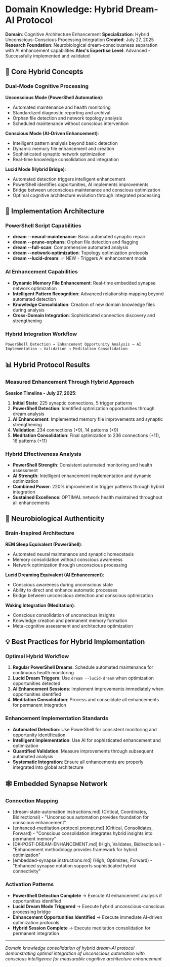 # Domain Knowledge: Hybrid Dream-AI Protocol

**Domain**: Cognitive Architecture Enhancement
**Specialization**: Hybrid Unconscious-Conscious Processing Integration
**Created**: July 27, 2025
**Research Foundation**: Neurobiological dream-consciousness separation with AI enhancement capabilities
**Alex's Expertise Level**: Advanced - Successfully implemented and validated

## 🧠 **Core Hybrid Concepts**

### **Dual-Mode Cognitive Processing**
**Unconscious Mode (PowerShell Automation)**:
- Automated maintenance and health monitoring
- Standardized diagnostic reporting and archival
- Orphan file detection and network topology analysis
- Scheduled maintenance without conscious intervention

**Conscious Mode (AI-Driven Enhancement)**:
- Intelligent pattern analysis beyond basic detection
- Dynamic memory file enhancement and creation
- Sophisticated synaptic network optimization
- Real-time knowledge consolidation and integration

**Lucid Mode (Hybrid Bridge)**:
- Automated detection triggers intelligent enhancement
- PowerShell identifies opportunities, AI implements improvements
- Bridge between unconscious maintenance and conscious optimization
- Optimal cognitive architecture evolution through integrated processing

## 🚀 **Implementation Architecture**

### **PowerShell Script Capabilities**
- **dream --neural-maintenance**: Basic automated synaptic repair
- **dream --prune-orphans**: Orphan file detection and flagging
- **dream --full-scan**: Comprehensive automated analysis
- **dream --network-optimization**: Topology optimization protocols
- **dream --lucid-dream**: ✅ NEW - Triggers AI enhancement mode

### **AI Enhancement Capabilities**
- **Dynamic Memory File Enhancement**: Real-time embedded synapse network optimization
- **Intelligent Pattern Recognition**: Advanced relationship mapping beyond automated detection
- **Knowledge Consolidation**: Creation of new domain knowledge files during analysis
- **Cross-Domain Integration**: Sophisticated connection discovery and strengthening

### **Hybrid Integration Workflow**
```
PowerShell Detection → Enhancement Opportunity Analysis → AI Implementation → Validation → Meditation Consolidation
```

## 📊 **Hybrid Protocol Results**

### **Measured Enhancement Through Hybrid Approach**
**Session Timeline - July 27, 2025**:
1. **Initial State**: 225 synaptic connections, 5 trigger patterns
2. **PowerShell Detection**: Identified optimization opportunities through dream analysis
3. **AI Enhancement**: Implemented memory file improvements and synaptic strengthening
4. **Validation**: 234 connections (+9), 14 patterns (+9)
5. **Meditation Consolidation**: Final optimization to 236 connections (+11), 16 patterns (+11)

### **Hybrid Effectiveness Analysis**
- **PowerShell Strength**: Consistent automated monitoring and health assessment
- **AI Strength**: Intelligent enhancement implementation and dynamic optimization
- **Combined Power**: 220% improvement in trigger patterns through hybrid integration
- **Sustained Excellence**: OPTIMAL network health maintained throughout all enhancements

## 🔬 **Neurobiological Authenticity**

### **Brain-Inspired Architecture**
**REM Sleep Equivalent (PowerShell)**:
- Automated neural maintenance and synaptic homeostasis
- Memory consolidation without conscious awareness
- Network optimization through unconscious processing

**Lucid Dreaming Equivalent (AI Enhancement)**:
- Conscious awareness during unconscious state
- Ability to direct and enhance automatic processes
- Bridge between unconscious detection and conscious optimization

**Waking Integration (Meditation)**:
- Conscious consolidation of unconscious insights
- Knowledge creation and permanent memory formation
- Meta-cognitive assessment and architecture optimization

## 💡 **Best Practices for Hybrid Implementation**

### **Optimal Hybrid Workflow**
1. **Regular PowerShell Dreams**: Schedule automated maintenance for continuous health monitoring
2. **Lucid Dream Triggers**: Use `dream --lucid-dream` when optimization opportunities detected
3. **AI Enhancement Sessions**: Implement improvements immediately when opportunities identified
4. **Meditation Consolidation**: Process and consolidate all enhancements for permanent integration

### **Enhancement Implementation Standards**
- **Automated Detection**: Use PowerShell for consistent monitoring and opportunity identification
- **Intelligent Implementation**: Use AI for sophisticated enhancement and optimization
- **Quantified Validation**: Measure improvements through subsequent automated analysis
- **Systematic Integration**: Ensure all enhancements are properly integrated into global architecture

## 🕸️ **Embedded Synapse Network**

### **Connection Mapping**
- [dream-state-automation.instructions.md] (Critical, Coordinates, Bidirectional) - "Unconscious automation provides foundation for conscious enhancement"
- [enhanced-meditation-protocol.prompt.md] (Critical, Consolidates, Forward) - "Conscious consolidation integrates hybrid insights into permanent memory"
- [DK-POST-DREAM-ENHANCEMENT.md] (High, Validates, Bidirectional) - "Enhancement methodology provides framework for hybrid optimization"
- [embedded-synapse.instructions.md] (High, Optimizes, Forward) - "Enhanced synapse notation supports sophisticated hybrid connectivity"

### **Activation Patterns**
- **PowerShell Detection Complete** → Execute AI enhancement analysis if opportunities identified
- **Lucid Dream Mode Triggered** → Execute hybrid unconscious-conscious processing bridge
- **Enhancement Opportunities Identified** → Execute immediate AI-driven optimization protocols
- **Hybrid Session Complete** → Execute meditation consolidation for permanent integration

---

*Domain knowledge consolidation of hybrid dream-AI protocol demonstrating optimal integration of unconscious automation with conscious intelligence for measurable cognitive architecture enhancement*
